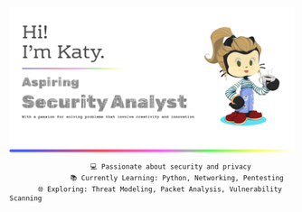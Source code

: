 ![Header](githubBanner1.png)

                        💻 Passionate about security and privacy                                  
                   📚 Currently Learning: Python, Networking, Pentesting  
           🌐 Exploring: Threat Modeling, Packet Analysis, Vulnerability Scanning

<!---
KatyFrancesA/KatyFrancesA is a ✨ special ✨ repository because its `README.md` (this file) appears on your GitHub profile.
You can click the Preview link to take a look at your changes.
--->
